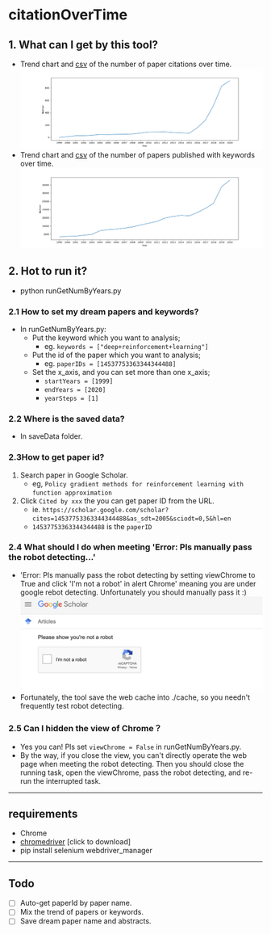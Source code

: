 # citationOverTime

## 1. What can I get by this tool?
- Trend chart and [csv](example/14537753363344344488_1999_2020_1.csv) of the number of paper citations over time.
  ![](example/14537753363344344488_1999_2020_1.png)
- Trend chart and [csv](saveData/images/deep+reinforcement+learning_1999_2002_1.csv) of the number of papers published with keywords over time.
  ![](example/deep+reinforcement+learning_1999_2020_1.png)

## 2. Hot to run it?
- python runGetNumByYears.py

### 2.1 How to set my dream papers and keywords?
- In runGetNumByYears.py:
  -  Put the keyword which you want to analysis;
     -  eg. `keywords = ["deep+reinforcement+learning"]`
  -  Put the id of the paper which you want to analysis;
     - eg. `paperIDs = [14537753363344344488]`
  - Set the x_axis, and you can set more than one x_axis;
    - `startYears = [1999]`            
    - `endYears = [2020]`  
    - `yearSteps = [1]`

### 2.2 Where is the saved data?
- In saveData folder.

### 2.3How to get paper id?
1. Search paper in Google Scholar.
   - eg, `Policy gradient methods for reinforcement learning with function approximation`
2. Click `Cited by xxx` the you can get paper ID from the URL.
   - ie. `https://scholar.google.com/scholar?cites=14537753363344344488&as_sdt=2005&sciodt=0,5&hl=en`
   - `14537753363344344488` is the `paperID`

### 2.4 What should I do when meeting 'Error: Pls manually pass the robot detecting...'
   - 'Error: Pls manually pass the robot detecting by setting viewChrome to True and click 'I'm not a robot' in alert Chrome' meaning you are under google rebot detecting. Unfortunately you should manually pass it :)
  ![](example/rebotDetecting.png)
  - Fortunately, the tool save the web cache into ./cache, so you needn't frequently test robot detecting.

### 2.5 Can I hidden the view of Chrome？
- Yes you can! Pls set `viewChrome = False` in runGetNumByYears.py. 
- By the way, if you close the view, you can't directly operate the web page when meeting the robot detecting. Then you should close the running task, open the viewChrome, pass the robot detecting, and re-run the interrupted task.

---

## requirements
- Chrome
- [chromedriver](http://chromedriver.storage.googleapis.com/index.html?path=77.0.3865.10/) [click to download]
- pip install selenium webdriver_manager

---

## Todo
 - [ ] Auto-get paperId by paper name.
 - [ ] Mix the trend of papers or keywords.
 - [ ] Save dream paper name and abstracts.
